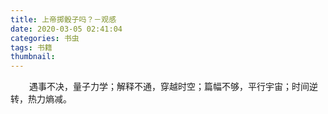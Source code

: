 ```yaml
---
title: 上帝掷骰子吗？－观感
date: 2020-03-05 02:41:04
categories: 书虫
tags: 书籍
thumbnail: 
---
```

<style type="text/css">
.td{text-indent:30px;}
</style>

<p class="td">
  遇事不决，量子力学；解释不通，穿越时空；篇幅不够，平行宇宙；时间逆转，热力熵减。
</p>

<!-- more -->

<p class="td"></p>
